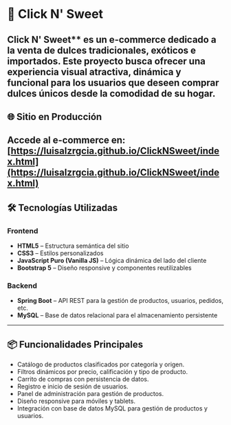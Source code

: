 # 🍬 Click N' Sweet
Click N' Sweet** es un e-commerce dedicado a la venta de dulces tradicionales, exóticos e importados. Este proyecto busca ofrecer una experiencia visual atractiva, dinámica y funcional para los usuarios que deseen comprar dulces únicos desde la comodidad de su hogar.
---
## 🌐 Sitio en Producción

Accede al e-commerce en: [https://luisalzrgcia.github.io/ClickNSweet/index.html](https://luisalzrgcia.github.io/ClickNSweet/index.html)
---
## 🛠 Tecnologías Utilizadas

### Frontend
- **HTML5** – Estructura semántica del sitio
- **CSS3** – Estilos personalizados
- **JavaScript Puro (Vanilla JS)** – Lógica dinámica del lado del cliente
- **Bootstrap 5** – Diseño responsive y componentes reutilizables

### Backend
- **Spring Boot** – API REST para la gestión de productos, usuarios, pedidos, etc.
- **MySQL** – Base de datos relacional para el almacenamiento persistente
---
## 📦 Funcionalidades Principales

- Catálogo de productos clasificados por categoría y origen.
- Filtros dinámicos por precio, calificación y tipo de producto.
- Carrito de compras con persistencia de datos.
- Registro e inicio de sesión de usuarios.
- Panel de administración para gestión de productos.
- Diseño responsive para móviles y tablets.
- Integración con base de datos MySQL para gestión de productos y usuarios.

